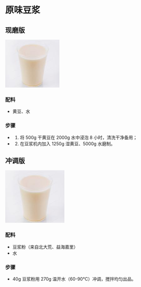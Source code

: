 # 原味豆浆

## 现磨版

![原味豆浆](../images/原味豆浆（现磨版）.png)

### 配料
- 黄豆、水

### 步骤
- 1. 将 500g 干黄豆在 2000g 水中浸泡 8 小时，清洗干净备用；
- 2. 在豆浆机内加入 1250g 湿黄豆、5000g 水磨制。

## 冲调版

![原味豆浆](../images/原味豆浆（冲调版）.png)

### 配料
- 豆浆粉（来自北大荒、益海嘉里）
- 水

### 步骤
- 40g 豆浆粉用 270g 温开水（60-90℃）冲调，搅拌均匀出品。
